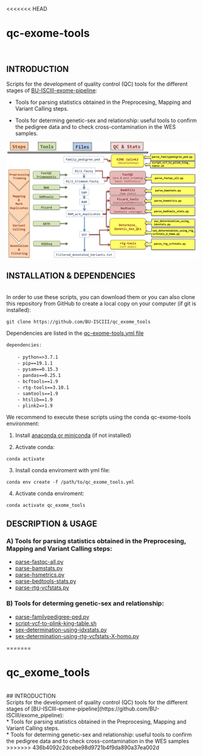 <<<<<<< HEAD
# **qc-exome-tools**

<br>


## INTRODUCTION

Scripts for the development of  quality control (QC) tools for the different stages of [BU-ISCIII-exome-pipeline](https://github.com/BU-ISCIII/exome_pipeline):

* Tools for parsing statistics obtained in the Preprocesing, Mapping and Variant Calling steps.

* Tools for determing genetic-sex and relationship: useful tools to confirm the pedigree data and to check cross-contamination in the WES samples.


![image](https://github.com/BU-ISCIII/qc_exome_tools/blob/develop/img/imgqctools.png)


## INSTALLATION & DEPENDENCIES
<br>
In order to use these scripts, you can download them or you can also clone this repository from GitHub to create a local copy on your computer (if git is installed):

```
git clone https://github.com/BU-ISCIII/qc_exome_tools

```

Dependencies are listed in the [qc-exome-tools.yml file](https://github.com/BU-ISCIII/qc_exome_tools/blob/develop/qc_exome_tools.yml)

```
dependencies:

    - python=>3.7.1
    - pip==19.1.1
    - pysam==0.15.3
    - pandas==0.25.1
    - bcftools==1.9
    - rtg-tools==3.10.1
    - samtools==1.9
    - htslib==1.9
    - plink2=>1.9
```

We recommend to execute these scripts using the conda qc-exome-tools environment: 

1. Install [anaconda or miniconda](https://docs.conda.io/projects/conda/en/latest/user-guide/install/index.html#installation) (if not installed)

2. Activate conda:   
```
conda activate
```
3. Install conda enviroment with yml file:
```
conda env create -f /path/to/qc_exome_tools.yml
```

4. Activate conda enviroment:
```
conda activate qc_exome_tools
```

	

## DESCRIPTION & USAGE


### A) Tools for parsing statistics obtained in the Preprocesing, Mapping and Variant Calling steps:

* [parse-fastqc-all.py](doc/parse_fastqc_all.md)
* [parse-bamstats.py](doc/parse_bamstats.md)
* [parse-hsmetrics.py](doc/parse_hsmetrics.md)
* [parse-bedtools-stats.py](doc/parse_bedtools_stats.md)
* [parse-rtg-vcfstats.py](doc/parse_rtg_vcfstats.md)

### B) Tools for determing genetic-sex and relationship:

* [parse-familypedigree-ped.py](doc/parse_familypedigree_ped.md)
* [script-vcf-to-plink-king-table.sh](doc/script_vcf_to_plink_king_table.md)
* [sex-determination-using-idxstats.py](doc/sex_determination_using_idxstats.md)
* [sex-determination-using-rtg-vcfstats-X-homo.py](doc/script_vcf_to_plink_king_tablesex_determination_using_rtg_vcfstats_X_homo.md)

=======
# qc_exome_tools
<br>
## INTRODUCTION
<br>
Scripts for the development of  quality control (QC) tools for the different stages of [BU-ISCIII-exome-pipeline](https://github.com/BU-ISCIII/exome_pipeline):
<br>
* Tools for parsing statistics obtained in the Preprocesing, Mapping and Variant Calling steps.
<br>
* Tools for determing genetic-sex and relationship: useful tools to confirm the pedigree data and to check cross-contamination in the WES samples
<br>
>>>>>>> 436b4092c2dcebe98d9721b4f9da890a37ea002d
